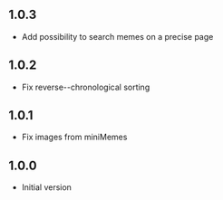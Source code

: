 ## 1.0.3
- Add possibility to search memes on a precise page

## 1.0.2
- Fix reverse--chronological sorting

## 1.0.1
- Fix images from miniMemes

## 1.0.0
- Initial version
